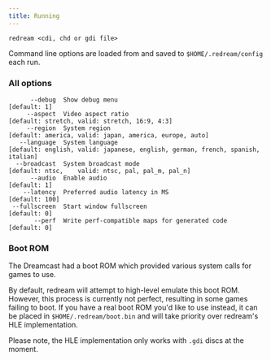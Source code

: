 ```yaml
---
title: Running
---
```


```
redream <cdi, chd or gdi file>
```

Command line options are loaded from and saved to `$HOME/.redream/config` each run.

### All options

```
      --debug  Show debug menu                                     [default: 1]
     --aspect  Video aspect ratio                                  [default: stretch, valid: stretch, 16:9, 4:3]
     --region  System region                                       [default: america, valid: japan, america, europe, auto]
   --language  System language                                     [default: english, valid: japanese, english, german, french, spanish, italian]
  --broadcast  System broadcast mode                               [default: ntsc,    valid: ntsc, pal, pal_m, pal_n]
      --audio  Enable audio                                        [default: 1]
    --latency  Preferred audio latency in MS                       [default: 100]
 --fullscreen  Start window fullscreen                             [default: 0]
       --perf  Write perf-compatible maps for generated code       [default: 0]
```

### Boot ROM

The Dreamcast had a boot ROM which provided various system calls for games to use.

By default, redream will attempt to high-level emulate this boot ROM. However, this process is currently not perfect, resulting in some games failing to boot. If you have a real boot ROM you'd like to use instead, it can be placed in `$HOME/.redream/boot.bin` and will take priority over redream's HLE implementation.

Please note, the HLE implementation only works with `.gdi` discs at the moment.

